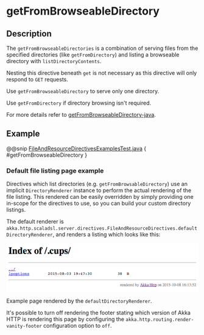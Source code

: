 # getFromBrowseableDirectory

## Description

The `getFromBrowseableDirectories` is a combination of serving files from the specified directories (like
`getFromDirectory`) and listing a browseable directory with `listDirectoryContents`.

Nesting this directive beneath `get` is not necessary as this directive will only respond to `GET` requests.

Use `getFromBrowseableDirectory` to serve only one directory.

Use `getFromDirectory` if directory browsing isn't required.

For more details refer to [getFromBrowseableDirectory-java]().

## Example

@@snip [FileAndResourceDirectivesExamplesTest.java](../../../../../../../test/java/docs/http/javadsl/server/directives/FileAndResourceDirectivesExamplesTest.java) { #getFromBrowseableDirectory }

### Default file listing page example

Directives which list directories (e.g. `getFromBrowsableDirectory`) use an implicit `DirectoryRenderer`
instance to perform the actual rendering of the file listing. This rendered can be easily overridden by simply
providing one in-scope for the directives to use, so you can build your custom directory listings.

The default renderer is `akka.http.scaladsl.server.directives.FileAndResourceDirectives.defaultDirectoryRenderer`,
and renders a listing which looks like this:

![akka-http-file-listing.png](../../../akka-http-file-listing.png)
> 
Example page rendered by the `defaultDirectoryRenderer`.

It's possible to turn off rendering the footer stating which version of Akka HTTP is rendering this page by configuring
the `akka.http.routing.render-vanity-footer` configuration option to `off`.